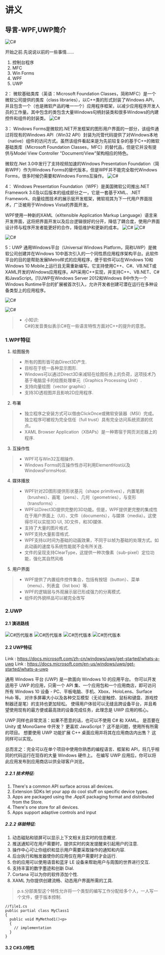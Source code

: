 # 讲义


## 导言-WPF,UWP简介
![C#](pic/2/windows10-uwp.jpg "c#") 

开始之前.先说说以前的一些事情......

1. 控制台程序
2. MFC
3. Win Forms
4. WPF
5. UWP

2：
微软基础类库（英语：Microsoft Foundation Classes，简称MFC）是一个微软公司提供的类库（class libraries），以C++类的形式封装了Windows API，并且包含一个（也是微软产品的唯一一个）应用程序框架，以减少应用程序开发人员的工作量。其中包含的类包含大量Windows句柄封装类和很多Windows的内建控件和组件的封装类。
![C#](pic/2/mmfcgrid_product.gif "c#") 

3：
Windows Forms是微软的.NET开发框架的图形用户界面的一部分，该组件通过将现有的Windows API（Win32 API）封装为托管代码提供了对Windows本地（native）组件的访问方式。虽然该组件看起来是为先前较复杂的基于C++的微软基础类库（Microsoft Foundation Classes，MFC）的替代品，但是它并没有提供与Model View Controller "Document/View"架构相应的特色。

微软在.Net 3.0中发行了支持视频加速的Windows Presentation Foundation（简称WPF）作为Windows Forms的替代版本，但是WPF并不能完全取代Windows Forms，很多时候仍需要和Windows Forms互操作。
![C#](pic/2/winform.gif "c#") 

4：
Windows Presentation Foundation（WPF）是美国微软公司推出.NET Framework 3.0及以后版本的组成部分之一，它是一套基于XML、.NET Framework、向量绘图技术的展示层开发框架，微软视其为下一代用户界面技术，广泛被用于Windows Vista的界面开发。

WPF使用一种新的XAML（eXtensible Application Markup Language）语言来开发界面，这将把界面开发以及后台逻辑很好的分开，降低了耦合度，使用户界面设计师与程序开发者能更好的合作，降低维护和更新的成本。
![C#](pic/2/wpf1.png "c#") 
![C#](pic/2/wpf2.png "c#") 


![C#](pic/2/windows10onecore.jpg "c#") 

5：UWP
通用Windows平台（Universal Windows Platform，简称UWP）是微软公司创建并在Windows 10中首次引入的一个同性质应用程序架构平台。此软件平台的目的是帮助发展Metro样式的应用程序，便于软件可以在Windows 10和Windows 10 Mobile上运行且无需重新编写。它支持使用C++、C#、VB.NET或XAML开发的Windows应用程序。API采用C++实现，并支持C++、VB.NET、C#和JavaScript。[1]UWP在Windows Server 2012和Windows 8中作为一个Windows Runtime平台的扩展被首次引入，允许开发者创建可潜在运行在多种设备类型上的应用程序。

![C#](pic/2/uwp1.jpg "c#") 

![C#](pic/2/inconsistent_hamburger_menu_windows10.jpg "c#") 

> * 小知识:   
>  C#的发音类似表示C#在一些语言特性方面对C++的提升的意思。

### 1.WPF特征

1. 绘图服务
> * 所有的图形皆可由Direct3D产生.
> * 目标在于统一各种显示图形.
> * Windows可以通过Direct3D来减轻在绘图任务上的负荷，这项技术乃基于电脑显卡的绘图处理单元（Graphics Processing Unit）.
> * 支持向量绘图（vector graphic）.
> * 支持3D透视图并且影响2D应用程序.

2. 布署
> * 独立程序之安装方式可以借由ClickOnce或微软安装器（MSI）完成。独立程序可被视为完全信任（full trust）具有完全访问系统资源的优点。
> * XAML Browser Application（XBAPs）是一种寄宿于网页浏览器上的程序.

3. 互操作性
> * WPF可与Win32互相操作.
> * Windows Forms的互操作性亦可利用ElementHost以及WindowsFormsHost.

4. 媒体播放
> * WPF针对2D图形提供形状基元（shape primitives），内置笔刷（brushes）、画笔（pens）、几何（geometries），与变形（transforms）.
> * WPF以Direct3D提供完整的3D功能。但是，WPF提供更完整的集成性在于用户界面上（UI）、文件（documents），与媒体（media）。这使得尽可以实现3D UI, 3D文件，和3D媒体.
> * 支持了大量的图片格式.
> * WPF支持大量影音格式.
> * WPF支持以时间为基础的动画效果，不同于以帧为基础的处理方式。如此动画的速度与系统性能就不会有所关连.
> * 文件的呈现支持ClearType，这提供一种次像素（sub-pixel）定位功能，强化其自然风格

5. 用户界面
> * WPF提供了内置组件控件集合，包括有按钮（button）、菜单（menu）、列表盒（list box）等.
> * WPF的逻辑层与外观展示层已形成强力的分离模式.
> * 组件的外貌样品可以被完全改写

### 2.UWP

#### 2.1 演进路线
![C#历代版本](pic/2/Slide1.png "windows演进路线") 
![C#历代版本](pic/2/windows10onecore.jpg "windows演进路线2") 
![C#历代版本](pic/2/dotnetcore.png "windows10架构图") 
![C#历代版本](pic/2/xUWP-Universal-Windows-Platform.png "uwp平台") 

#### 2.2 UWP特征
Link : <https://docs.microsoft.com/zh-cn/windows/uwp/get-started/whats-a-uwp>
Link : <https://docs.microsoft.com/en-us/windows/uwp/get-started/whats-a-uwp>

通用 Windows 平台 (UWP) 是一款面向 Windows 10 的应用平台。 你可以开发适用于 UWP 的应用，只需一个 API 集、一个应用包和一个应用商店，即可访问所有 Windows 10 设备 - PC、平板电脑、手机、Xbox、HoloLens、Surface Hub 等。 对许多屏幕大小以及各种交互模型（无论是触控、鼠标和键盘、游戏控制器还是笔）的支持也更加轻松。 使得用户体验可以无缝且跨设备平台，并且希望使用现有的最方便或最高效的设备完成任务，此理念是 UWP 应用的核心。

UWP 同样也非常灵活：如果不愿意的话，也可以不使用 C# 和 XAML。 是否要在 Unity 或 MonoGame 中开发？ 更喜欢 JavaScript？ 这不是问题，使用所有所需的项目。 想要使用 UWP 功能扩展 C++ 桌面应用并将其在应用商店内出售？ 这同样可以实现。

总而言之：完全可以在单个项目中使用你熟悉的编程语言、框架和 API，将几乎相同的代码运行在现存的大量 Windows 硬件上。 在编写 UWP 应用后，你可以将此应用发布到应用商店以供全球客户浏览。

##### 2.2.1 技术特征:
1. There's a common API surface across all devices.
2. Extension SDKs let your app do cool stuff on specific device types.
3. Apps are packaged using the .AppX packaging format and distributed from the Store.
4. There's one store for all devices.
5. Apps support adaptive controls and input

##### 2.2.2 体验特征:
1. 动态磁贴和锁屏可以显示上下文相关且实时的信息概览.
2. 推送通知可在用户需要时，提供实时的突发提醒来引起用户的注意.
3. 操作中心可让你组织和显示用户需要采取操作的通知和内容.
4. 后台执行和触发器使你的应用仅在用户需要时才会运行.
5. 你的应用可以使用语音和蓝牙 LE 设备来帮助用户与周围的世界进行交互. 
6. 支持丰富的数字墨迹和创新 Dial. 
7. Cortana 可以为你的软件添加个性. 
8. XAML 为你提供创建流畅、动态用户界面所需的工具. 




> p.s.分部类型这个特性允许将一个类型的编写工作分配给多个人，一人写一个文件，便于版本控制.
```
//file1.cs
public partial class MyClass1
{
  public void MyMethod1()<p>
  {
    // implementation
  }
}
```

#### 3.2 C#3.0特性
```

